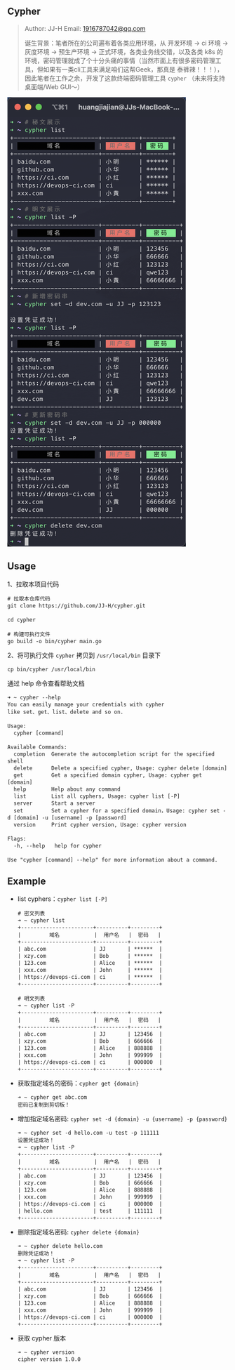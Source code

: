 ## Cypher

> Author: JJ-H	Email: 1916787042@qq.com
>
> 诞生背景：笔者所在的公司遍布着各类应用环境，从 开发环境 -> ci 环境 -> 灰度环境 -> 预生产环境 -> 正式环境，各类业务线交错，以及各类 k8s 的环境，密码管理就成了个十分头痛的事情（当然市面上有很多密码管理工具，但如果有一类cli工具来满足咱们这帮Geek，那真是 泰裤辣！！！），因此笔者在工作之余，开发了这款终端密码管理工具 `cypher` （未来将支持 桌面端/Web GUI～）

![1689256808311](images/example.png)


## Usage
1、拉取本项目代码
```shell
# 拉取本仓库代码
git clone https://github.com/JJ-H/cypher.git

cd cypher

# 构建可执行文件
go build -o bin/cypher main.go
```

2、将可执行文件 `cypher` 拷贝到 `/usr/local/bin` 目录下
```shell
cp bin/cypher /usr/local/bin
```

通过 help 命令查看帮助文档

```shell
➜ ~ cypher --help
You can easily manage your credentials with cypher 
like set、get、list、delete and so on.

Usage:
  cypher [command]

Available Commands:
  completion  Generate the autocompletion script for the specified shell
  delete      Delete a specified cypher, Usage: cypher delete [domain]
  get         Get a specified domain cypher, Usage: cypher get [domain]
  help        Help about any command
  list        List all cyphers, Usage: cypher list [-P]
  server      Start a server
  set         Set a cypher for a specified domain，Usage: cypher set -d [domain] -u [username] -p [password]
  version     Print cypher version, Usage: cypher version

Flags:
  -h, --help   help for cypher

Use "cypher [command] --help" for more information about a command.
```

## Example

- list cyphers：`cypher list [-P]`

  ```shell
  # 密文列表
  ➜ ~ cypher list
  +-----------------------+----------+---------+
  |         域名           |  用户名   |  密码   |
  +-----------------------+----------+---------+
  | abc.com               | JJ       | ******  |
  | xzy.com               | Bob      | ******  |
  | 123.com               | Alice    | ******  |
  | xxx.com               | John     | ******  |
  | https://devops-ci.com | ci       | ******  |
  +-----------------------+----------+---------+

  # 明文列表
  ➜ ~ cypher list -P
  +-----------------------+----------+---------+
  |         域名           |  用户名   |  密码   |
  +-----------------------+----------+---------+
  | abc.com               | JJ       | 123456  |
  | xzy.com               | Bob      | 666666  |
  | 123.com               | Alice    | 888888  |
  | xxx.com               | John     | 999999  |
  | https://devops-ci.com | ci       | 000000  |
  +-----------------------+----------+---------+
  ```

- 获取指定域名的密码：`cypher get {domain}`

  ```shell
  ➜ ~ cypher get abc.com
  密码已复制到剪切板！
  ```

- 增加指定域名密码: `cypher set -d {domain} -u {username} -p {password} `

  ```shell
  ➜ ~ cypher set -d hello.com -u test -p 111111
  设置凭证成功！
  ➜ ~ cypher list -P
  +-----------------------+----------+---------+
  |         域名           |  用户名   |  密码   |
  +-----------------------+----------+---------+
  | abc.com               | JJ       | 123456  |
  | xzy.com               | Bob      | 666666  |
  | 123.com               | Alice    | 888888  |
  | xxx.com               | John     | 999999  |
  | https://devops-ci.com | ci       | 000000  |
  | hello.com             | test     | 111111  |
  +-----------------------+----------+---------+
  ```
- 删除指定域名密码: `cypher delete {domain}`

  ```shell
  ➜ ~ cypher delete hello.com
  删除凭证成功！
  ➜ ~ cypher list -P
  +-----------------------+----------+---------+
  |         域名           |  用户名   |  密码   |
  +-----------------------+----------+---------+
  | abc.com               | JJ       | 123456  |
  | xzy.com               | Bob      | 666666  |
  | 123.com               | Alice    | 888888  |
  | xxx.com               | John     | 999999  |
  | https://devops-ci.com | ci       | 000000  |
  +-----------------------+----------+---------+
  ```
- 获取 cypher 版本

  ```shell
  ➜ ~ cypher version
  cipher version 1.0.0
  ```
